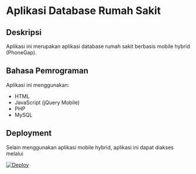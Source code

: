 # Aplikasi Database Rumah Sakit

## Deskripsi
Aplikasi ini merupakan aplikasi database rumah sakit berbasis mobile hybrid (PhoneGap).

## Bahasa Pemrograman
Aplikasi ini menggunakan:
* HTML
* JavaScript (jQuery Mobile)
* PHP
* MySQL

## Deployment
Selain menggunakan aplikasi mobile hybrid, aplikasi ini dapat diakses melalui


<a href="https://vast-cliffs-90191.herokuapp.com"><img src="https://www.herokucdn.com/deploy/button.svg" alt="Deploy"></a>




